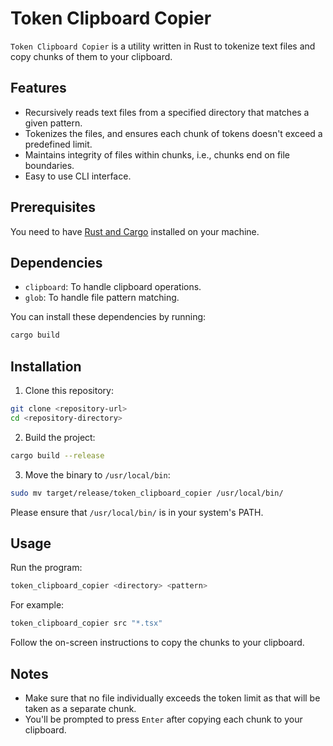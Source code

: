 # Token Clipboard Copier

`Token Clipboard Copier` is a utility written in Rust to tokenize text files and copy chunks of them to your clipboard.

## Features
- Recursively reads text files from a specified directory that matches a given pattern.
- Tokenizes the files, and ensures each chunk of tokens doesn't exceed a predefined limit.
- Maintains integrity of files within chunks, i.e., chunks end on file boundaries.
- Easy to use CLI interface.

## Prerequisites
You need to have [Rust and Cargo](https://rustup.rs/) installed on your machine.

## Dependencies
- `clipboard`: To handle clipboard operations.
- `glob`: To handle file pattern matching.

You can install these dependencies by running:
```bash
cargo build
```

## Installation

1. Clone this repository:
```bash
git clone <repository-url>
cd <repository-directory>
```

2. Build the project:
```bash
cargo build --release
```

3. Move the binary to `/usr/local/bin`:
```bash
sudo mv target/release/token_clipboard_copier /usr/local/bin/
```
Please ensure that `/usr/local/bin/` is in your system's PATH.

## Usage

Run the program:
```bash
token_clipboard_copier <directory> <pattern>
```
For example:
```bash
token_clipboard_copier src "*.tsx"
```

Follow the on-screen instructions to copy the chunks to your clipboard.

## Notes
- Make sure that no file individually exceeds the token limit as that will be taken as a separate chunk.
- You'll be prompted to press `Enter` after copying each chunk to your clipboard.
